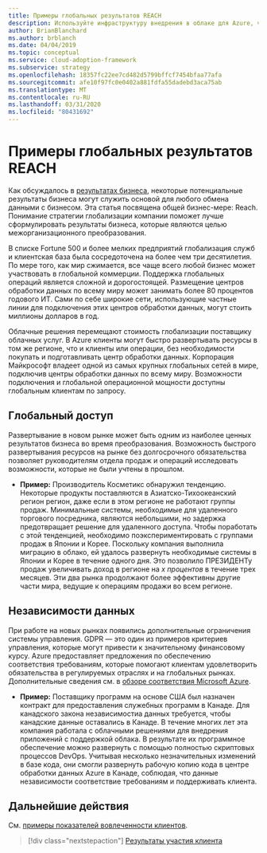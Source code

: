 ```yaml
---
title: Примеры глобальных результатов REACH
description: Используйте инфраструктуру внедрения в облаке для Azure, чтобы понять глобальные результаты достижения в контексте преобразования в облако.
author: BrianBlanchard
ms.author: brblanch
ms.date: 04/04/2019
ms.topic: conceptual
ms.service: cloud-adoption-framework
ms.subservice: strategy
ms.openlocfilehash: 18357fc22ee7cd482d5799bffcf7454bfaa77afa
ms.sourcegitcommit: afe10f97fc0e0402a881fdfa55dadebd3aca75ab
ms.translationtype: MT
ms.contentlocale: ru-RU
ms.lasthandoff: 03/31/2020
ms.locfileid: "80431692"
---
```

# <a name="examples-of-global-reach-outcomes"></a>Примеры глобальных результатов REACH

Как обсуждалось в [результатах бизнеса](./index.md), некоторые потенциальные результаты бизнеса могут служить основой для любого обмена данными с бизнесом. Эта статья посвящена общей бизнес-мере: Reach. Понимание стратегии глобализации компании поможет лучше сформулировать результаты бизнеса, которые являются целью межорганизационного преобразования.

В списке Fortune 500 и более мелких предприятий глобализация служб и клиентская база была сосредоточена на более чем три десятилетия. По мере того, как мир сжимается, все чаще всего любой бизнес может участвовать в глобальной коммерции. Поддержка глобальных операций является сложной и дорогостоящей. Размещение центров обработки данных по всему миру может занимать более 80 процентов годового ИТ. Сами по себе широкие сети, использующие частные линии для подключения этих центров обработки данных, могут стоить миллионы долларов в год.

Облачные решения перемещают стоимость глобализации поставщику облачных услуг. В Azure клиенты могут быстро развертывать ресурсы в том же регионе, что и клиенты или операции, без необходимости покупать и подготавливать центр обработки данных. Корпорация Майкрософт владеет одной из самых крупных глобальных сетей в мире, подключив центры обработки данных по всему миру. Возможности подключения и глобальной операционной мощности доступны глобальным клиентам по запросу.

## <a name="global-access"></a>Глобальный доступ

Развертывание в новом рынке может быть одним из наиболее ценных результатов бизнеса во время преобразования. Возможность быстрого развертывания ресурсов на рынке без долгосрочного обязательства позволяет руководителям отдела продаж и операций исследовать возможности, которые не были учтены в прошлом.

- **Пример:** Производитель Косметикс обнаружил тенденцию. Некоторые продукты поставляются в Азиатско-Тихоокеанский регион регион, даже если в этом регионе не работают группы продаж. Минимальные системы, необходимые для удаленного торгового посредника, являются небольшими, но задержка предотвращает решение для удаленного доступа. Чтобы поработать с этой тенденцией, необходимо поэкспериментировать с группами продаж в Японии и Корее. Поскольку компания выполнила миграцию в облако, ей удалось развернуть необходимые системы в Японии и Корее в течение одного дня. Это позволило ПРЕЗИДЕНТу продаж увеличивать доход в регионе на _x процентов_ в течение трех месяцев. Эти два рынка продолжают более эффективны другие части мира, ведущие к операциям продажи во всем регионе.

## <a name="data-sovereignty"></a>Независимости данных

При работе на новых рынках появились дополнительные ограничения системы управления. GDPR — это один из примеров критериев управления, которые могут привести к значительному финансовому курсу. Azure предоставляет предложения по обеспечению соответствия требованиям, которые помогают клиентам удовлетворить обязательства в регулируемых отраслях и на глобальных рынках. Дополнительные сведения см. в [обзоре соответствия Microsoft Azure](https://azure.microsoft.com/overview/trusted-cloud/compliance/).

- **Пример:** Поставщику программ на основе США был назначен контракт для предоставления служебных программ в Канаде. Для канадского закона независимостиа данных требуется, чтобы канадские данные оставались в Канаде. В течение многих лет эта компания работала с облачными решениями для внедрения приложений с поддержкой облака. В результате их программное обеспечение можно развернуть с помощью полностью скриптовых процессов DevOps. Учитывая несколько незначительных изменений в базе кода, они смогли развернуть рабочую копию кода в центре обработки данных Azure в Канаде, соблюдая, что данные независимости соответствие требованиям и поддерживать клиента.

## <a name="next-steps"></a>Дальнейшие действия

См. [примеры показателей вовлеченности клиентов](./engagement-outcomes.md).

> [!div class="nextstepaction"]
> [Результаты участия клиента](./engagement-outcomes.md)
